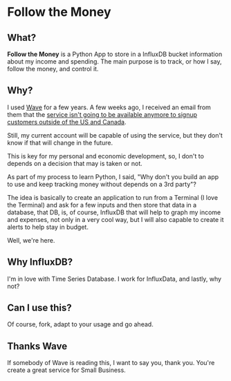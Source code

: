 # Follow the Money

## What?
<b>Follow the Money</b> is a Python App to store in a InfluxDB bucket information about my income and spending. The main purpose is to track, or how I say, follow the money, and control it.

## Why?

I used [Wave](https://www.waveapps.com/) for a few years. A few weeks ago, I received an email from them that the [service isn't going to be available anymore to signup customers outside of the US and Canada](https://community.waveapps.com/discussion/9686?utm_medium=email&_hsmi=101479459&_hsenc=p2ANqtz-8coP9Eo3giimKQY2_ceF8nNYkHCfFIFTifsagCtkk96xvs_t5RejO_96yRRwRZu6qTCHD0GHvn25Kk0rIfyV0sXNF3xdhPhWkHVZC4c-quUyVgNTI&utm_content=101479459&utm_source=hs_email). 

Still, my current account will be capable of using the service, but they don't know if that will change in the future. 

This is key for my personal and economic development, so, I don't to depends on a decision that may is taken or not.

As part of my process to learn Python, I said, "Why don't you build an app to use and keep tracking money without depends on a 3rd party"?

The idea is basically to create an application to run from a Terminal (I love the Terminal) and ask for a few inputs and then store that data in a database, that DB, is, of course, InfluxDB that will help to graph my income and expenses, not only in a very cool way, but I will also capable to create it alerts to help stay in budget.

Well, we're here.

## Why InfluxDB?

I'm in love with Time Series Database. I work for InfluxData, and lastly, why not?

## Can I use this?

Of course, fork, adapt to your usage and go ahead.

## Thanks Wave

If somebody of Wave is reading this, I want to say you, thank you. You're create a great service for Small Business.
